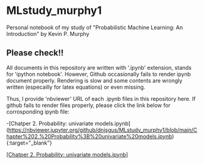# MLstudy_murphy1
Personal notebook of my study of "Probabilistic Machine Learning: An Introduction" by Kevin P. Murphy

## Please check!!
All documents in this repository are written with '.ipynb' extension, stands for 'ipython notebook'.
However, Github occasionally fails to render ipynb document properly. Rendering is slow and some contents are wrongly written (especailly for latex equations) or even missing.

Thus, I provide 'nbviewer' URL of each .ipynb files in this repository here. If github fails to render files properly, please click the link below for corrosponding ipynb file:

-[Chatper 2. Probability: univariate models.ipynb] (https://nbviewer.jupyter.org/github/dnjsgus/MLstudy_murphy1/blob/main/Chapter%202.%20Probability%3B%20univariate%20models.ipynb){:target="_blank"}

<a href="https://nbviewer.jupyter.org/github/dnjsgus/MLstudy_murphy1/blob/main/Chapter%202.%20Probability%3B%20univariate%20models.ipynb" target="_blank"> [Chatper 2. Probability: univariate models.ipynb] </a>
